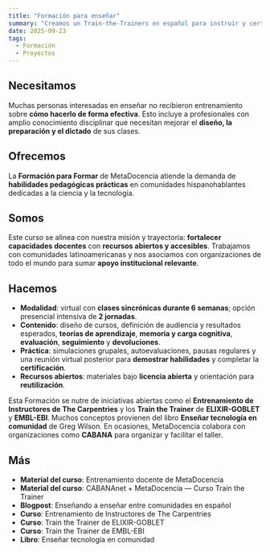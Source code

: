 ```yaml
---
title: "Formación para enseñar"
summary: "Creamos un Train-the-Trainers en español para instruir y certificar habilidades pedagógicas y prácticas a fin de multiplicar el aprendizaje y potenciar el impacto colectivo."
date: 2025-09-23
tags:
  - Formación
  - Proyectos
---
```


## Necesitamos
Muchas personas interesadas en enseñar no recibieron entrenamiento sobre **cómo hacerlo de forma efectiva**. Esto incluye a profesionales con amplio conocimiento disciplinar que necesitan mejorar el **diseño, la preparación y el dictado** de sus clases.

## Ofrecemos
La **Formación para Formar** de MetaDocencia atiende la demanda de **habilidades pedagógicas prácticas** en comunidades hispanohablantes dedicadas a la ciencia y la tecnología.

## Somos
Este curso se alinea con nuestra misión y trayectoria: **fortalecer capacidades docentes** con **recursos abiertos y accesibles**. Trabajamos con comunidades latinoamericanas y nos asociamos con organizaciones de todo el mundo para sumar **apoyo institucional relevante**.

## Hacemos
- **Modalidad**: virtual con **clases sincrónicas durante 6 semanas**; opción presencial intensiva de **2 jornadas**.  
- **Contenido**: diseño de cursos, definición de audiencia y resultados esperados, **teorías de aprendizaje**, **memoria y carga cognitiva**, **evaluación**, **seguimiento** y **devoluciones**.  
- **Práctica**: simulaciones grupales, autoevaluaciones, pausas regulares y una reunión virtual posterior para **demostrar habilidades** y completar la **certificación**.  
- **Recursos abiertos**: materiales bajo **licencia abierta** y orientación para **reutilización**.

Esta Formación se nutre de iniciativas abiertas como el **Entrenamiento de Instructores de The Carpentries** y los **Train the Trainer** de **ELIXIR-GOBLET** y **EMBL-EBI**. Muchos conceptos provienen del libro **Enseñar tecnología en comunidad** de Greg Wilson. En ocasiones, MetaDocencia colabora con organizaciones como **CABANA** para organizar y facilitar el taller.

## Más
- **Material del curso**: Entrenamiento docente de MetaDocencia  
- **Material del curso**: CABANAnet + MetaDocencia — Curso Train the Trainer  
- **Blogpost**: Enseñando a enseñar entre comunidades en español  
- **Curso**: Entrenamiento de Instructores de The Carpentries  
- **Curso**: Train the Trainer de ELIXIR-GOBLET  
- **Curso**: Train the Trainer de EMBL-EBI  
- **Libro**: Enseñar tecnología en comunidad

